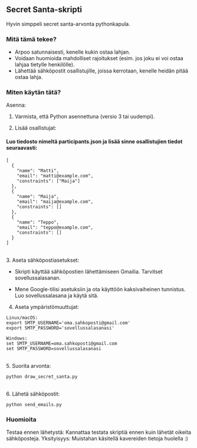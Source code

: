 ## Secret Santa-skripti

Hyvin simppeli secret santa-arvonta pythonkapula.

### Mitä tämä tekee?
- Arpoo satunnaisesti, kenelle kukin ostaa lahjan.
- Voidaan huomioida mahdolliset rajoitukset (esim. jos joku ei voi ostaa lahjaa tietylle henkilölle).
- Lähettää sähköpostit osallistujille, joissa kerrotaan, kenelle heidän pitää ostaa lahja.
### Miten käytän tätä?
Asenna:

1. Varmista, että Python asennettuna (versio 3 tai uudempi).

2. Lisää osallistujat:

#### Luo tiedosto nimeltä participants.json ja lisää sinne osallistujien tiedot seuraavasti:

```
[
  {
    "name": "Matti",
    "email": "matti@example.com",
    "constraints": ["Maija"]
  },
  {
    "name": "Maija",
    "email": "maija@example.com",
    "constraints": []
  },
  {
    "name": "Teppo",
    "email": "teppo@example.com",
    "constraints": []
  }
]
```
<br>
3. Aseta sähköpostiasetukset:

- Skripti käyttää sähköpostien lähettämiseen Gmailia. Tarvitset sovellussalasanan.

- Mene Google-tilisi asetuksiin ja ota käyttöön kaksivaiheinen tunnistus.
Luo sovellussalasana ja käytä sitä.
4. Aseta ympäristömuuttujat:
```
Linux/macOS:
export SMTP_USERNAME='oma.sahkoposti@gmail.com'
export SMTP_PASSWORD='sovellussalasanasi'

Windows:
set SMTP_USERNAME=oma.sahkoposti@gmail.com
set SMTP_PASSWORD=sovellussalasanasi
```
<br>
5. Suorita arvonta:

```
python draw_secret_santa.py
```
<br>
6. Lähetä sähköpostit:

```
python send_emails.py
```

### Huomioita
Testaa ennen lähetystä: Kannattaa testata skriptiä ennen kuin lähetät oikeita sähköposteja.
Yksityisyys: Muistahan käsitellä kavereiden tietoja huolella :)